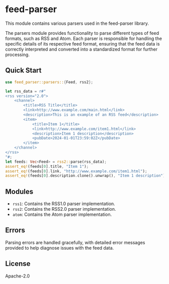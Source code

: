 # feed-parser

This module contains various parsers used in the feed-parser library.

The parsers module provides functionality to parse different types of
feed formats, such as RSS and Atom. Each parser is responsible for
handling the specific details of its respective feed format, ensuring
that the feed data is correctly interpreted and converted into a
standardized format for further processing.

## Quick Start

```rust
use feed_parser::parsers::{Feed, rss2};

let rss_data = r#"
<rss version="2.0">
    <channel>
        <title>RSS Title</title>
        <link>http://www.example.com/main.html</link>
        <description>This is an example of an RSS feed</description>
        <item>
            <title>Item 1</title>
            <link>http://www.example.com/item1.html</link>
            <description>Item 1 description</description>
            <pubDate>2024-01-01T23:59:02Z</pubDate>
        </item>
    </channel>
</rss>
"#;
let feeds: Vec<Feed> = rss2::parse(rss_data);
assert_eq!(feeds[0].title, "Item 1");
assert_eq!(feeds[0].link, "http://www.example.com/item1.html");
assert_eq!(feeds[0].description.clone().unwrap(), "Item 1 description");
```

## Modules

- `rss1`: Contains the RSS1.0 parser implementation.
- `rss2`: Contains the RSS2.0 parser implementation.
- `atom`: Contains the Atom parser implementation.

## Errors

Parsing errors are handled gracefully, with detailed error messages
provided to help diagnose issues with the feed data.

## License
Apache-2.0
